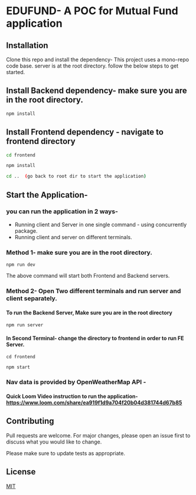 # EDUFUND- A POC for Mutual Fund application



## Installation

Clone this repo and install the dependency- This project uses a mono-repo code base.   server is at the root directory. follow the below steps to get started.

## Install Backend dependency- make sure you are in the root directory.

```bash
npm install
```

## Install Frontend dependency - navigate to frontend directory

```bash
cd frontend

npm install

cd ..  (go back to root dir to start the application) 

```
## Start the Application- 

### you can run the application in 2 ways- 

- Running client and Server in one single command - using concurrently package.
- Running client and server on different terminals.

### Method 1- make sure you are in the root directory.

```
npm run dev

```
The above command will start both Frontend and Backend servers.

### Method 2- Open Two different terminals and run server and client separately.

#### To run the Backend Server, Make sure you are in the root directory

```
npm run server
```

#### In Second Terminal- change the directory to frontend in order to run FE Server.

```
cd frontend

npm start

```
### Nav data is provided by OpenWeatherMap API - 

#### Quick Loom Video instruction to run the application- https://www.loom.com/share/ea919f1d9a704f20b04d381744d67b85



## Contributing
Pull requests are welcome. For major changes, please open an issue first to discuss what you would like to change.

Please make sure to update tests as appropriate.

## License
[MIT](https://choosealicense.com/licenses/mit/)

